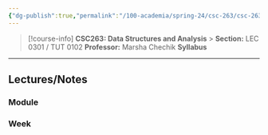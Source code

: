 ```yaml
---
{"dg-publish":true,"permalink":"/100-academia/spring-24/csc-263/csc-263/","tags":["university","cs","course-page"],"created":"2024-06-22T19:06:24.000-04:00","updated":"2024-09-09T23:19:31.000-04:00"}
---
```



> [!course-info] **CSC263: Data Structures and Analysis** > **Section:** LEC 0301 / TUT 0102
> **Professor:** Marsha Chechik
> **Syllabus**

---
## Lectures/Notes

### Module



### Week




